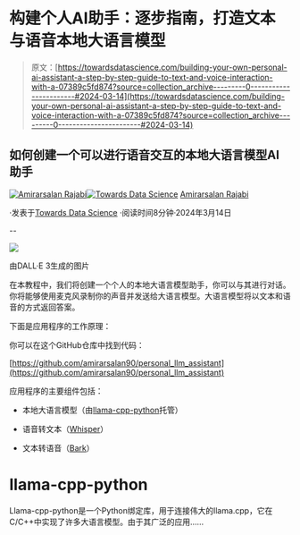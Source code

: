 # 构建个人AI助手：逐步指南，打造文本与语音本地大语言模型

> 原文：[https://towardsdatascience.com/building-your-own-personal-ai-assistant-a-step-by-step-guide-to-text-and-voice-interaction-with-a-07389c5fd874?source=collection_archive---------0-----------------------#2024-03-14](https://towardsdatascience.com/building-your-own-personal-ai-assistant-a-step-by-step-guide-to-text-and-voice-interaction-with-a-07389c5fd874?source=collection_archive---------0-----------------------#2024-03-14)

## 如何创建一个可以进行语音交互的本地大语言模型AI助手

[](https://medium.com/@amirarsalan.rajabi?source=post_page---byline--07389c5fd874--------------------------------)[![Amirarsalan Rajabi](../Images/a75915c2c393266b049a797b191e28ca.png)](https://medium.com/@amirarsalan.rajabi?source=post_page---byline--07389c5fd874--------------------------------)[](https://towardsdatascience.com/?source=post_page---byline--07389c5fd874--------------------------------)[![Towards Data Science](../Images/a6ff2676ffcc0c7aad8aaf1d79379785.png)](https://towardsdatascience.com/?source=post_page---byline--07389c5fd874--------------------------------) [Amirarsalan Rajabi](https://medium.com/@amirarsalan.rajabi?source=post_page---byline--07389c5fd874--------------------------------)

·发表于[Towards Data Science](https://towardsdatascience.com/?source=post_page---byline--07389c5fd874--------------------------------) ·阅读时间8分钟·2024年3月14日

--

![](../Images/a9528c05f159035c8106c93e01d79888.png)

由DALL·E 3生成的图片

在本教程中，我们将创建一个个人的本地大语言模型助手，你可以与其进行对话。你将能够使用麦克风录制你的声音并发送给大语言模型。大语言模型将以文本和语音的方式返回答案。

下面是应用程序的工作原理：

你可以在这个GitHub仓库中找到代码：

[https://github.com/amirarsalan90/personal_llm_assistant](https://github.com/amirarsalan90/personal_llm_assistant)

应用程序的主要组件包括：

+   本地大语言模型（由[llama-cpp-python](https://github.com/abetlen/llama-cpp-python)托管）

+   语音转文本（[Whisper](http://openai/whisper-large-v2)）

+   文本转语音（[Bark](http://suno/bark)）

# llama-cpp-python

Llama-cpp-python是一个Python绑定库，用于连接伟大的llama.cpp，它在C/C++中实现了许多大语言模型。由于其广泛的应用……

